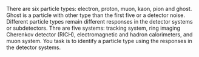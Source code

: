 There are six particle types: electron, proton, muon, kaon, pion and ghost. 
Ghost is a particle with other type than the first five or a detector noise.
Different particle types remain different responses in the detector systems or subdetectors. 
Thre are five systems: tracking system, ring imaging Cherenkov detector (RICH), electromagnetic and hadron calorimeters, 
and muon system. You task is to identify a particle type using the responses in the detector systems.
